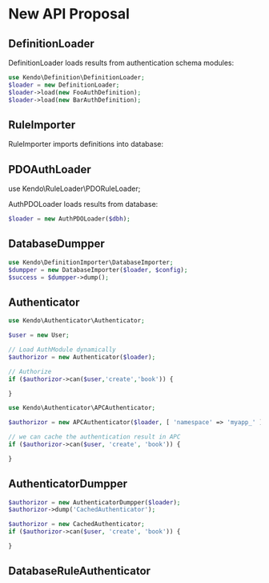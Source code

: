 
New API Proposal
======================

DefinitionLoader
----------------
DefinitionLoader loads results from authentication schema modules:

```php
use Kendo\Definition\DefinitionLoader;
$loader = new DefinitionLoader;
$loader->load(new FooAuthDefinition);
$loader->load(new BarAuthDefinition);
```

RuleImporter
------------------
RuleImporter imports definitions into database:





PDOAuthLoader
------------------
use Kendo\RuleLoader\PDORuleLoader;

AuthPDOLoader loads results from database:

```php
$loader = new AuthPDOLoader($dbh);
```


DatabaseDumpper
----------------

```php
use Kendo\DefinitionImporter\DatabaseImporter;
$dumpper = new DatabaseImporter($loader, $config);
$success = $dumpper->dump();
```


Authenticator
--------------

```php
use Kendo\Authenticator\Authenticator;

$user = new User;

// Load AuthModule dynamically
$authorizor = new Authenticator($loader);

// Authorize
if ($authorizor->can($user,'create','book')) {

}
```


```php
use Kendo\Authenticator\APCAuthenticator;

$authorizor = new APCAuthenticator($loader, [ 'namespace' => 'myapp_' ]);

// we can cache the authentication result in APC
if ($authorizor->can($user, 'create', 'book')) {

}
```




AuthenticatorDumpper
---------------------

```php
$authorizor = new AuthenticatorDumpper($loader);
$authorizor->dump('CachedAuthenticator');

$authorizor = new CachedAuthenticator;
if ($authorizor->can($user, 'create', 'book')) {

}
```

DatabaseRuleAuthenticator
-------------------------

```php

```











